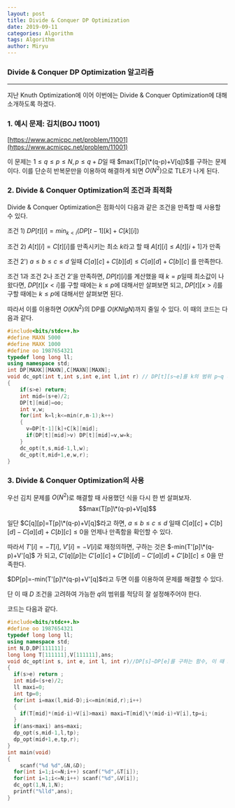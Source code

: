 ```yaml
---
layout: post
title: Divide & Conquer DP Optimization
date: 2019-09-11
categories: Algorithm
tags: Algorithm
author: Miryu
---
```

### Divide & Conquer DP Optimization 알고리즘
---

지난 Knuth Optimization에 이어 이번에는 Divide & Conquer Optimization에 대해 소개하도록 하겠다.

### 1. 예시 문제: 김치(BOJ 11001)
[https://www.acmicpc.net/problem/11001](https://www.acmicpc.net/problem/11001)

이 문제는 $1 \leq q \leq p \leq N, p \leq q+D$일 때 $max(T[p]\*(q-p)+V[q])$를 구하는 문제이다.
이를 단순히 반복문만을 이용하여 해결하게 되면 $O(N^2)$으로 TLE가 나게 된다.

### 2. Divide & Conquer Optimization의 조건과 최적화
Divide & Conquer Optimization은 점화식이 다음과 같은 조건을 만족할 때 사용할 수 있다.

조건 1)
$DP[t][i]=min_{k<i}(DP[t-1][k]+C[k][i])$

조건 2)
$A[t][i]=C[t][i]$를 만족시키는 최소 $k$라고 할 때 $A[t][i] \leq A[t][i+1]$가 만족

조건 2')
$a \leq b \leq c \leq d$ 일때 $C[a][c]+C[b][d] \leq C[a][d]+C[b][c]$ 를 만족한다.


조건 1과 조건 2나 조건 2'을 만족하면, $DP[t][i]$를 계산했을 때 $k=p$일때 최소값이 나왔다면, $DP[t][x<i]$를 구할 때에는 $k \leq p$에 대해서만 살펴보면 되고, $DP[t][x>i]$를 구할 때에는 $k \le p$에 대해서만 살펴보면 된다.

따라서 이를 이용하면 $O(KN^{2})$의 DP를 $O(KNlgN)$까지 줄일 수 있다. 이 때의 코드는 다음과 같다.

```cpp
#include<bits/stdc++.h>
#define MAXN 5000
#define MAXK 1000
#define oo 1987654321
typedef long long ll;
using namespace std;
int DP[MAXK][MAXN],C[MAXN][MAXN];
void dc_opt(int t,int s,int e,int l,int r) // DP[t][s~e]를 k의 범위 p~q 내에서 계산한다.
{
    if(s>e) return;
    int mid=(s+e)/2;
    DP[t][mid]=oo;
    int v,w;
    for(int k=l;k<=min(r,m-1);k++)
    {
      v=DP[t-1][k]+C[k][mid];
      if(DP[t][mid]>v) DP[t][mid]=v,w=k;
    }
    dc_opt(t,s,mid-1,l,w);
    dc_opt(t,mid+1,e,w,r);
}
```

### 3. Divide & Conquer Optimization의 사용

우선 김치 문제를 $O(N^{2})$로 해결할 때 사용했던 식을 다시 한 번 살펴보자.
$$max(T[p]\*(q-p)+V[q]$$

일단 $C[q][p]=T[p]\*(q-p)+V[q]$라고 하면, $a \leq b \leq c \leq d$ 일때  $C[a][c]+C[b][d]-C[a][d]+C[b][c] \le 0$을 언제나 만족함을 확인할 수 있다.

따라서 $T'[i]=-T[i]$, $V'[i]=-V[i]$로 재정의하면, 구하는 것은 $-min(T'[p]\*(q-p)+V'[q]$ 가 되고, $C'[q][p]$는 $C'[a][c]+C'[b][d]-C'[a][d]+C'[b][c] \leq 0$을 만족한다.

$DP[p]=-min(T'[p]\*(q-p)+V'[q]$라고 두면 이를 이용하여 문제를 해결할 수 있다.

단 이 때 $D$ 조건을 고려하여 가능한 $q$의 범위를 적당히 잘 설정해주어야 한다.

코드는 다음과 같다.

```cpp
#include<bits/stdc++.h>
#define oo 1987654321
typedef long long ll;
using namespace std;
int N,D,DP[111111];
long long T[111111],V[111111],ans;
void dc_opt(int s, int e, int l, int r)//DP[s]~DP[e]를 구하는 함수, 이 때 k의 범위
{
  if(s>e) return ;
  int mid=(s+e)/2;
  ll maxi=0;
  int tp=0;
  for(int i=max(l,mid-D);i<=min(mid,r);i++)
  {
    if(T[mid]*(mid-i)+V[i]>maxi) maxi=T[mid]\*(mid-i)+V[i],tp=i;
  }
  if(ans<maxi) ans=maxi;
  dp_opt(s,mid-1,l,tp);
  dp_opt(mid+1,e,tp,r);
}
int main(void)
{
 	scanf("%d %d",&N,&D);
  for(int i=1;i<=N;i++) scanf("%d",&T[i]);
  for(int i=1;i<=N;i++) scanf("%d",&V[i]);
  dc_opt(1,N,1,N);
  printf("%lld",ans);
}

```
